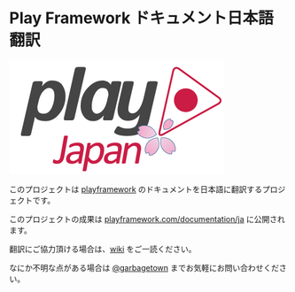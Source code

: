 # Play Framework ドキュメント日本語翻訳

![play_ja_logo](images/play_ja_logo.png)

このプロジェクトは [playframework](https://www.playframework.com/) のドキュメントを日本語に翻訳するプロジェクトです。

このプロジェクトの成果は [playframework.com/documentation/ja](https://playframework.com/documentation/ja/) に公開されます。

翻訳にご協力頂ける場合は、[wiki](https://github.com/playframework-ja/translation-project/wiki) をご一読ください。

なにか不明な点がある場合は [@garbagetown](https://twitter.com/garbagetown) までお気軽にお問い合わせください。
